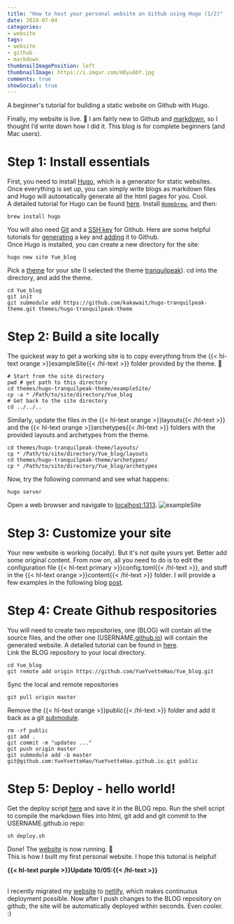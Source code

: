 ```yaml
---
title: "How to host your personal website on Github using Hugo (1/2)"
date: 2018-07-04
categories:
- website
tags:
- website
- github
- markdown
thumbnailImagePosition: left
thumbnailImage: https://i.imgur.com/mDyuAbY.jpg
comments: true
showSocial: true
---
```


A beginner's tutorial for building a static website on Github with Hugo.
<!--more-->

Finally, my website is live. 🙂
I am fairly new to Github and [markdown](https://github.com/adam-p/markdown-here/wiki/Markdown-Cheatsheet), so I thought I’d write down how I did it. This blog is for complete beginners (and Mac users).
<!-- toc -->

# Step 1: Install essentials
First, you need to install [Hugo](http://gohugo.io/), which is a generator for static websites. Once everything is set up, you can simply write blogs as markdown files and Hugo will automatically generate all the html pages for you. Cool.<br>
A detailed tutorial for Hugo can be found [here](http://gohugo.io/getting-started/quick-start/). Install [`Homebrew`](https://brew.sh/), and then:
```
brew install hugo
```
You will also need [Git](https://git-scm.com/downloads) and a [SSH key](https://help.github.com/articles/generating-a-new-ssh-key-and-adding-it-to-the-ssh-agent/) for Github. Here are some helpful tutorials for [generating](http://bficores.colorado.edu/biofrontiers-it/hackathon-resources/generating-an-ssh-key) a key and [adding](https://help.github.com/articles/adding-a-new-ssh-key-to-your-github-account/) it to Github.<br>
Once Hugo is installed, you can create a new directory for the site:
```
hugo new site Yue_blog
```
Pick a [theme](https://themes.gohugo.io/) for your site (I selected the theme [tranquilpeak](https://themes.gohugo.io/hugo-tranquilpeak-theme/)). cd into the directory, and add the theme.
```
cd Yue_blog
git init
git submodule add https://github.com/kakawait/hugo-tranquilpeak-theme.git themes/hugo-tranquilpeak-theme
```

# Step 2: Build a site locally
The quickest way to get a working site is to copy everything from the {{< hl-text orange >}}exampleSite{{< /hl-text >}} folder provided by the theme. 🙂
```
# Start from the site directory
pwd # get path to this directory
cd themes/hugo-tranquilpeak-theme/exampleSite/
cp -a * /Path/to/site/directory/Yue_blog
# Get back to the site directory
cd ../../..
```
Similarly, update the files in the {{< hl-text orange >}}layouts{{< /hl-text >}} and the {{< hl-text orange >}}archetypes{{< /hl-text >}} folders with the provided layouts and archetypes from the theme.<br>
```
cd themes/hugo-tranquilpeak-theme/layouts/
cp * /Path/to/site/directory/Yue_blog/layouts
cd themes/hugo-tranquilpeak-theme/archetypes/
cp * /Path/to/site/directory/Yue_blog/archetypes
```
Now, try the following command and see what happens:
```
hugo server
```
Open a web browser and navigate to [localhost:1313](http://localhost:1313). 
![exampleSite](https://i.imgur.com/YUxfPEe.jpg)

# Step 3: Customize your site

Your new website is working (locally). But it's not quite yours yet. Better add some original content. From now on, all you need to do is to edit the configuration file {{< hl-text primary >}}config.toml{{< /hl-text >}}, and stuff in the {{< hl-text orange >}}content{{< /hl-text >}} folder. I will provide a few examples in the following blog [post](/2018/07/how-to-host-your-personal-website-on-github-using-hugo-2/2/).

# Step 4: Create Github respositories

You will need to create two repositories, one (BLOG) will contain all the source files, and the other one (USERNAME[.github.io](https://pages.github.com/)) will contain the generated website. A detailed tutorial can be found in [here](https://gohugo.io/hosting-and-deployment/hosting-on-github/).<br>
Link the BLOG repository to your local directory.
```
cd Yue_blog
git remote add origin https://github.com/YueYvetteHao/Yue_blog.git
```
Sync the local and remote repositories
```
git pull origin master
```
Remove the {{< hl-text orange >}}public{{< /hl-text >}} folder and add it back as a git [submodule](https://chrisjean.com/git-submodules-adding-using-removing-and-updating/).
```
rm -rf public
git add .
git commit -m "updates ..."
git push origin master
git submodule add -b master git@github.com:YueYvetteHao/YueYvetteHao.github.io.git public
```

# Step 5: Deploy - hello world!
Get the deploy script [here](https://gohugo.io/hosting-and-deployment/hosting-on-github/#put-it-into-a-script) and save it in the BLOG repo. Run the shell script to compile the markdown files into html, git add and git commit to the USERNAME.github.io repo:

```
sh deploy.sh
```
Done! The [website](https://YueYvetteHao.github.io) is now running. 🙂<br>
This is how I built my first personal website. I hope this tutorial is helpful! <br>

**<p>{{< hl-text purple >}}Update 10/05:{{< /hl-text >}}</p>** <br>
I recently migrated my [website](https://yueyvettehao.netlify.com) to [netlify](https://www.netlify.com/), which makes continuous deployment possible. Now after I push changes to the BLOG repository on github, the site will be automatically deployed within seconds. Even cooler. :) 

